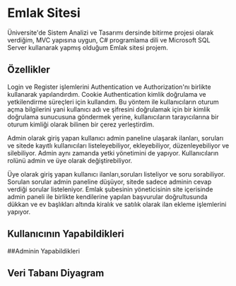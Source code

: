 # Emlak Sitesi

Üniversite'de Sistem Analizi ve Tasarımı dersinde bitirme projesi olarak verdiğim, MVC yapısına uygun, C# programlama dili ve Microsoft SQL Server kullanarak yapmış olduğum Emlak sitesi projem.

## Özellikler
Login ve Register işlemlerini Authentication ve Authorization'nı birlikte kullanarak yapılandırdım. Cookie Authentication kimlik doğrulama ve yetkilendirme süreçleri için kullandım. Bu yöntem ile kullanıcıların oturum açma bilgilerini yani kullanıcı adı ve şifresini doğrulamak için bir kimlik doğrulama sunucusuna göndermek yerine, kullanıcıların tarayıcılarına bir oturum kimliği olarak bilinen bir çerez yerleştirdim.

Admin olarak giriş yapan kullanıcı admin paneline ulaşarak ilanları, soruları ve sitede kayıtlı kullanıcıları listeleyebiliyor, ekleyebiliyor, düzenleyebiliyor ve silebiliyor. 
Admin aynı zamanda yetki yönetimini de yapıyor. Kullanıcıların rolünü admin ve üye olarak değiştirebiliyor.

Üye olarak giriş yapan kullanıcı ilanları,soruları listeliyor ve soru sorabiliyor. 
Sorulan sorular admin paneline düşüyor, sitede sadece adminin cevap verdiği sorular listeleniyor.
Emlak şubesinin yöneticisinin site içerisinde admin paneli ile birlikte kendilerine yapılan başvurular doğrultusunda dükkan ve ev başlıkları altında kiralık ve satılık olarak ilan ekleme işlemlerini yapıyor.

## Kullanıcının Yapabildikleri

##Adminin Yapabildikleri

## Veri Tabanı Diyagram


